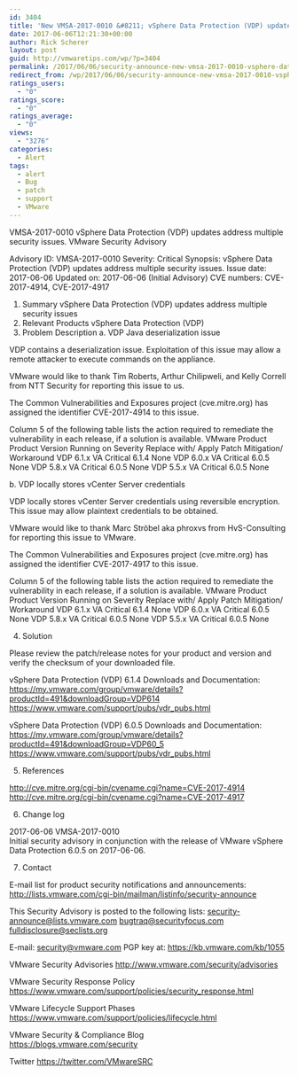 ```yaml
---
id: 3404
title: 'New VMSA-2017-0010 &#8211; vSphere Data Protection (VDP) updates address multiple security issues'
date: 2017-06-06T12:21:30+00:00
author: Rick Scherer
layout: post
guid: http://vmwaretips.com/wp/?p=3404
permalink: /2017/06/06/security-announce-new-vmsa-2017-0010-vsphere-data-protection-vdp-updates-address-multiple-security-issues/
redirect_from: /wp/2017/06/06/security-announce-new-vmsa-2017-0010-vsphere-data-protection-vdp-updates-address-multiple-security-issues/
ratings_users:
  - "0"
ratings_score:
  - "0"
ratings_average:
  - "0"
views:
  - "3276"
categories:
  - Alert
tags:
  - alert
  - Bug
  - patch
  - support
  - VMware
---
```

VMSA-2017-0010
vSphere Data Protection (VDP) updates address multiple security issues.
VMware Security Advisory

Advisory ID:	VMSA-2017-0010
Severity:	Critical
Synopsis:	vSphere Data Protection (VDP) updates address multiple security issues.
Issue date:	2017-06-06
Updated on:	2017-06-06 (Initial Advisory)
CVE numbers:	CVE-2017-4914, CVE-2017-4917

1. Summary
vSphere Data Protection (VDP) updates address multiple security issues
2. Relevant Products
vSphere Data Protection (VDP)
3. Problem Description
a. VDP Java deserialization issue

VDP contains a deserialization issue. Exploitation of this issue may allow a remote attacker to execute commands on the appliance.

VMware would like to thank Tim Roberts, Arthur Chilipweli, and Kelly Correll from NTT Security for reporting this issue to us.

The Common Vulnerabilities and Exposures project (cve.mitre.org) has assigned the identifier CVE-2017-4914 to this issue.  

Column 5 of the following table lists the action required to remediate the vulnerability in each release, if a solution is available.
VMware Product
Product Version
Running on
Severity
Replace with/ Apply Patch
Mitigation/ Workaround
VDP	6.1.x	VA	Critical	6.1.4	None
VDP	6.0.x	VA	Critical	6.0.5	None
VDP	5.8.x	VA	Critical	6.0.5	None
VDP	5.5.x	VA	Critical	6.0.5	None

b. VDP locally stores vCenter Server credentials

VDP locally stores vCenter Server credentials using reversible encryption. This issue may allow plaintext credentials to be obtained.

VMware would like to thank Marc Ströbel aka phroxvs from HvS-Consulting for reporting this issue to VMware.

The Common Vulnerabilities and Exposures project (cve.mitre.org) has assigned the identifier CVE-2017-4917 to this issue.  

Column 5 of the following table lists the action required to remediate the vulnerability in each release, if a solution is available.
VMware Product
Product Version
Running on
Severity
Replace with/ Apply Patch
Mitigation/ Workaround
VDP	6.1.x	VA	Critical	6.1.4	None
VDP	6.0.x	VA	Critical	6.0.5	None
VDP	5.8.x	VA	Critical	6.0.5	None
VDP	5.5.x	VA	Critical	6.0.5	None


4. Solution

Please review the patch/release notes for your product and version and verify the checksum of your downloaded file.

vSphere Data Protection (VDP) 6.1.4
Downloads and Documentation:
https://my.vmware.com/group/vmware/details?productId=491&downloadGroup=VDP614
https://www.vmware.com/support/pubs/vdr_pubs.html

vSphere Data Protection (VDP) 6.0.5
Downloads and Documentation:  
https://my.vmware.com/group/vmware/details?productId=491&downloadGroup=VDP60_5
https://www.vmware.com/support/pubs/vdr_pubs.html      

5. References

http://cve.mitre.org/cgi-bin/cvename.cgi?name=CVE-2017-4914  
http://cve.mitre.org/cgi-bin/cvename.cgi?name=CVE-2017-4917  

6. Change log

2017-06-06 VMSA-2017-0010  
Initial security advisory in conjunction with the release of VMware vSphere Data Protection 6.0.5 on 2017-06-06.

7. Contact

E-mail list for product security notifications and announcements:
http://lists.vmware.com/cgi-bin/mailman/listinfo/security-announce

This Security Advisory is posted to the following lists:
  security-announce@lists.vmware.com
  bugtraq@securityfocus.com
  fulldisclosure@seclists.org

E-mail: security@vmware.com
PGP key at:
https://kb.vmware.com/kb/1055

VMware Security Advisories
http://www.vmware.com/security/advisories

VMware Security Response Policy
https://www.vmware.com/support/policies/security_response.html

VMware Lifecycle Support Phases
https://www.vmware.com/support/policies/lifecycle.html

VMware Security & Compliance Blog  
https://blogs.vmware.com/security

Twitter
https://twitter.com/VMwareSRC
